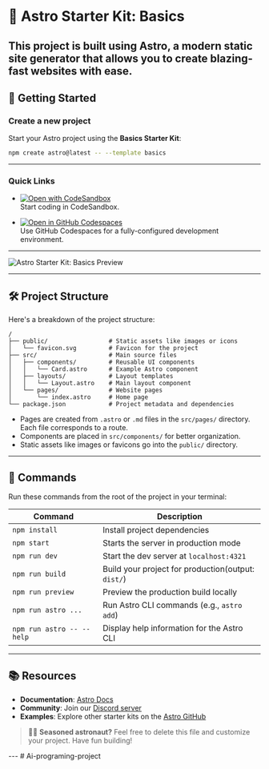 # 🌟 Astro Starter Kit: Basics

This project is built using Astro, a modern static site generator that allows you to create blazing-fast websites with ease.
---

## 🚀 Getting Started

### Create a new project

Start your Astro project using the **Basics Starter Kit**:

```sh
npm create astro@latest -- --template basics
```
---
### Quick Links

- [![Open with CodeSandbox](https://assets.codesandbox.io/github/button-edit-lime.svg)](https://codesandbox.io/p/sandbox/github/withastro/astro/tree/latest/examples/basics)  
  Start coding in CodeSandbox.

- [![Open in GitHub Codespaces](https://github.com/codespaces/badge.svg)](https://codespaces.new/withastro/astro?devcontainer_path=.devcontainer/basics/devcontainer.json)  
  Use GitHub Codespaces for a fully-configured development environment.

---

![Astro Starter Kit: Basics Preview](https://github.com/withastro/astro/assets/2244813/a0a5533c-a856-4198-8470-2d67b1d7c554)

---

## 🛠️ Project Structure

Here's a breakdown of the project structure:

```text
/
├── public/                 # Static assets like images or icons
│   └── favicon.svg         # Favicon for the project
├── src/                    # Main source files
│   ├── components/         # Reusable UI components
│   │   └── Card.astro      # Example Astro component
│   ├── layouts/            # Layout templates
│   │   └── Layout.astro    # Main layout component
│   └── pages/              # Website pages
│       └── index.astro     # Home page
└── package.json            # Project metadata and dependencies
```

- Pages are created from `.astro` or `.md` files in the `src/pages/` directory. Each file corresponds to a route.
- Components are placed in `src/components/` for better organization.
- Static assets like images or favicons go into the `public/` directory.

---

## 🧞 Commands

Run these commands from the root of the project in your terminal:

| Command                   | Description                                      |
| ------------------------- | ------------------------------------------------ |
| `npm install`             | Install project dependencies                     |
| `npm start`               | Starts the server in production mode             |
| `npm run dev`             | Start the dev server at `localhost:4321`         |
| `npm run build`           | Build your project for production(output: `dist/`) |
| `npm run preview`         | Preview the production build locally             |
| `npm run astro ...`       | Run Astro CLI commands (e.g., `astro add`)       |
| `npm run astro -- --help` | Display help information for the Astro CLI       |

---

## 📚 Resources

- **Documentation**: [Astro Docs](https://docs.astro.build)  
- **Community**: Join our [Discord server](https://astro.build/chat)  
- **Examples**: Explore other starter kits on the [Astro GitHub](https://github.com/withastro/astro)

> 🧑‍🚀 **Seasoned astronaut?** Feel free to delete this file and customize your project. Have fun building!

--- #   A i - p r o g r a m i n g - p r o j e c t 
 
 
